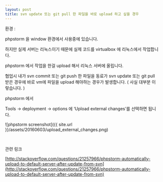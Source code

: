 ```yaml
---
layout: post
title: svn update 또는 git pull 한 파일을 바로 upload 하고 싶을 경우
---
```


환경 :

phpstorm 을 window 환경에서 사용중에 있습니다. 

하지만 실제 서버는 리눅스이기 때문에 실제 코드를 virtualbox 에 리눅스에서 작업합니다. 
 
phpstorm 에서 작업을 한걸 upload 해서 리눅스 서버에 올립니다.

협업시 내가 svn commit 또는 git push 한 파일을 동료가 svn update 또는 git pull 받은 경우에 바로 vm에 파일을 upload 해야하는 경우가 발생합니다. ( 사실 대부분 이렇습니다. )

phpstorm 에서

Tools -> deployment -> options 에 ‘Upload external changes’를 선택하면 됩니다.

![phpstorm screenshot]({{ site.url }}/assets/20160603/upload_external_changes.png)

<br>

관련 링크

[http://stackoverflow.com/questions/21257966/phpstorm-automatically-upload-to-default-server-after-update-from-svn](http://stackoverflow.com/questions/21257966/phpstorm-automatically-upload-to-default-server-after-update-from-svn)
